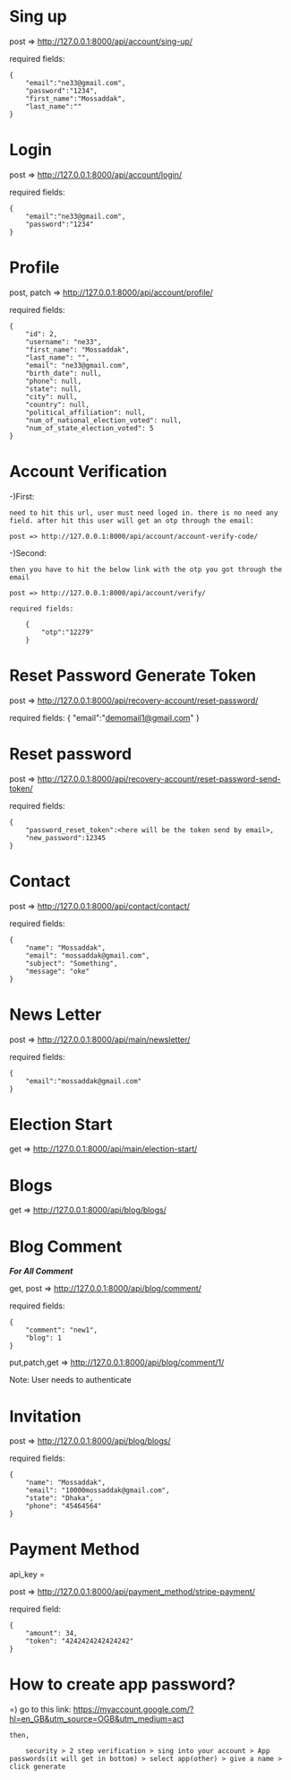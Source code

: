 # Sing up
post => http://127.0.0.1:8000/api/account/sing-up/

required fields: 

    {
        "email":"ne33@gmail.com",
        "password":"1234",
        "first_name":"Mossaddak",
        "last_name":""
    }


# Login
post => http://127.0.0.1:8000/api/account/login/

required fields:

    {
        "email":"ne33@gmail.com",
        "password":"1234"
    }


# Profile 
post, patch => http://127.0.0.1:8000/api/account/profile/

required fields:

    {
        "id": 2,
        "username": "ne33",
        "first_name": "Mossaddak",
        "last_name": "",
        "email": "ne33@gmail.com",
        "birth_date": null,
        "phone": null,
        "state": null,
        "city": null,
        "country": null,
        "political_affiliation": null,
        "num_of_national_election_voted": null,
        "num_of_state_election_voted": 5
    }


# Account Verification
-)First:

    need to hit this url, user must need loged in. there is no need any field. after hit this user will get an otp through the email:

    post => http://127.0.0.1:8000/api/account/account-verify-code/

-)Second:

    then you have to hit the below link with the otp you got through the email 

    post => http://127.0.0.1:8000/api/account/verify/

    required fields:

        {
            "otp":"12279"
        }


# Reset Password Generate Token
post => http://127.0.0.1:8000/api/recovery-account/reset-password/

required fields:
    {
        "email":"demomail1@gmail.com"
    }


# Reset password
post => http://127.0.0.1:8000/api/recovery-account/reset-password-send-token/

required fields:

    {
        "password_reset_token":<here will be the token send by email>,
        "new_password":12345
    }


# Contact 
post => http://127.0.0.1:8000/api/contact/contact/

required fields:

    {
        "name": "Mossaddak",
        "email": "mossaddak@gmail.com",
        "subject": "Something",
        "message": "oke"
    }


# News Letter 
post => http://127.0.0.1:8000/api/main/newsletter/

required fields:

    {
        "email":"mossaddak@gmail.com"
    }


# Election Start
get => http://127.0.0.1:8000/api/main/election-start/


# Blogs
get => http://127.0.0.1:8000/api/blog/blogs/


# Blog Comment

<b><i>For All Comment</i></b>

get, post => http://127.0.0.1:8000/api/blog/comment/

required fields:

    {
        "comment": "new1",
        "blog": 1
    }

put,patch,get => http://127.0.0.1:8000/api/blog/comment/1/

Note: User needs to authenticate



# Invitation
post => http://127.0.0.1:8000/api/blog/blogs/

required fields:

    {
        "name": "Mossaddak",
        "email": "10000mossaddak@gmail.com",
        "state": "Dhaka",
        "phone": "45464564"
    }


# Payment Method
api_key = 

post => http://127.0.0.1:8000/api/payment_method/stripe-payment/

required field:

    {
        "amount": 34,
        "token": "4242424242424242"
    }


# How to create app password?
=)
    go to this link: https://myaccount.google.com/?hl=en_GB&utm_source=OGB&utm_medium=act

    then,

        security > 2 step verification > sing into your account > App passwords(it will get in bottom) > select app(other) > give a name > click generate

